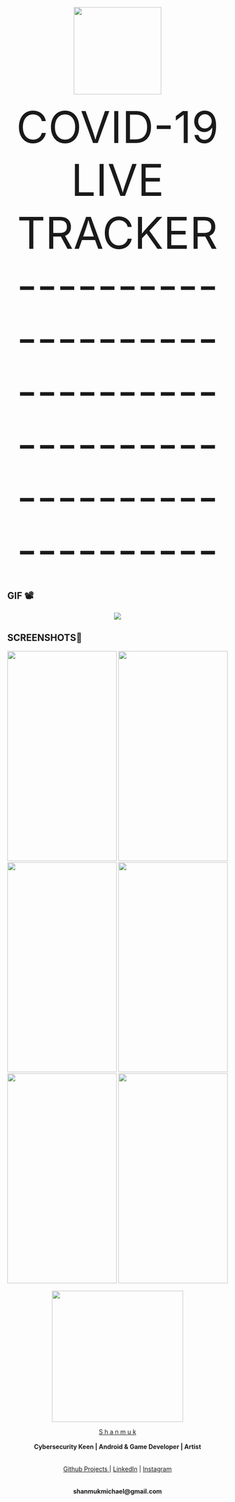 <p align='center'>
  <img width="200" height="200" src="https://user-images.githubusercontent.com/55943851/79341605-b1c46600-7f49-11ea-9970-2cafe665de09.png">
</p>

<div style="font-size: 100px"><div align="center">COVID-19 LIVE TRACKER </div></div>

<div style="font-size: 100px"><div align="center">------------------------------------------------------------</div></div>
 
## GIF 	:film_projector:

<p align='center'>
<img src="https://user-images.githubusercontent.com/55943851/79354371-f22be000-7f59-11ea-8dcb-1f10c8ba8b3e.gif">
</p>

## SCREENSHOTS:camera_flash:

<img width= "250" height="480" src="https://user-images.githubusercontent.com/55943851/79351847-cbb87580-7f56-11ea-947c-9ee26ad2427e.jpeg">     <img width= "250" height="480" src="https://user-images.githubusercontent.com/55943851/79351861-cfe49300-7f56-11ea-8dff-549b7cc997ef.jpeg">     <img  width= "250" height="480" src="https://user-images.githubusercontent.com/55943851/79351923-dffc7280-7f56-11ea-89ce-fb4321171f29.jpeg">
<img width="250" height="480"  src="https://user-images.githubusercontent.com/55943851/79351932-e12d9f80-7f56-11ea-9297-fe415df6f87c.jpeg">     <img width="250" height="480" src="https://user-images.githubusercontent.com/55943851/79354065-8a759500-7f59-11ea-85ea-ec95051670dd.jpeg">     <img width= "250" height="480"  src="https://user-images.githubusercontent.com/55943851/79351977-ebe83480-7f56-11ea-9072-cd704a65e17c.jpeg">

<p align="center">
  <img widht ="300" height="300" src="https://user-images.githubusercontent.com/55943851/82728945-52f4c800-9d11-11ea-9f0a-061c2a225a72.png">
</p>
  
<p align="center">
  <a href="https://www.google.com/search?q=Shanmuk+Michael&rlz=1C1GCEA_enIN857IN857&oq=Shanmuk+Michael&aqs=chrome..69i57j69i60l3.9741j0j8&sourceid=chrome&ie=UTF-8">S h a n m u k</a><br>
  <br>
    <b>Cybersecurity Keen | Android & Game Developer | Artist</b>
  <br><br>
  <br>
  <a href="https://shanmukmichael.github.io/Shanmuk_Projects/">Github Projects </a>  |
  <a href="https://www.linkedin.com/in/shanmukmichael">LinkedIn</a>  |
  <a href="https://www.instagram.com/mr_singlle">Instagram</a>
  <br><br>
  
  <br>
   <b>shanmukmichael@gmail.com</b>
  <br>
  
</p>
